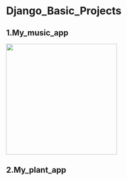 # Django_Basic_Projects

## 1.My_music_app
<p>
  <img src="Django_Basic_Projects/screenshots/screenshot(3).png" width="300">
</p>

## 2.My_plant_app
